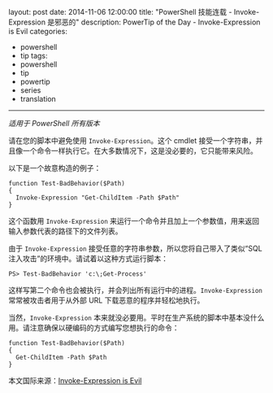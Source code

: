 ﻿layout: post
date: 2014-11-06 12:00:00
title: "PowerShell 技能连载 - Invoke-Expression 是邪恶的"
description: PowerTip of the Day - Invoke-Expression is Evil
categories:
- powershell
- tip
tags:
- powershell
- tip
- powertip
- series
- translation
---
_适用于 PowerShell 所有版本_

请在您的脚本中避免使用 `Invoke-Expression`。这个 cmdlet 接受一个字符串，并且像一个命令一样执行它。在大多数情况下，这是没必要的，它只能带来风险。

以下是一个故意构造的例子：

    function Test-BadBehavior($Path)
    {
      Invoke-Expression "Get-ChildItem -Path $Path"
    } 

这个函数用 `Invoke-Expression` 来运行一个命令并且加上一个参数值，用来返回输入参数代表的路径下的文件列表。

由于 `Invoke-Expression` 接受任意的字符串参数，所以您将自己带入了类似“SQL 注入攻击”的环境中。请试着以这种方式运行脚本：

    PS> Test-BadBehavior 'c:\;Get-Process'  

这样写第二个命令也会被执行，并会列出所有运行中的进程。`Invoke-Expression` 常常被攻击者用于从外部 URL 下载恶意的程序并轻松地执行。

当然，`Invoke-Expression` 本来就没必要用。平时在生产系统的脚本中基本没什么用。请注意确保以硬编码的方式编写您想执行的命令：

    function Test-BadBehavior($Path)
    {
      Get-ChildItem -Path $Path
    }

<!--more-->
本文国际来源：[Invoke-Expression is Evil](http://community.idera.com/powershell/powertips/b/tips/posts/invoke-expression-is-evil)
